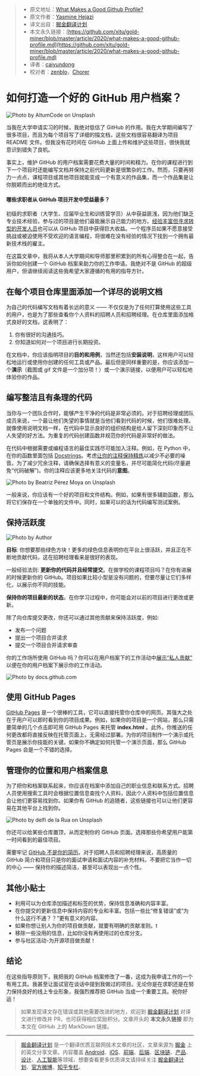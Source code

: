 > * 原文地址：[What Makes a Good Github Profile?](https://codeburst.io/what-makes-a-good-github-profile-ced754284e3d)
> * 原文作者：[Yasmine Hejazi](https://medium.com/@yazihejazi)
> * 译文出自：[掘金翻译计划](https://github.com/xitu/gold-miner)
> * 本文永久链接：[https://github.com/xitu/gold-miner/blob/master/article/2020/what-makes-a-good-github-profile.md](https://github.com/xitu/gold-miner/blob/master/article/2020/what-makes-a-good-github-profile.md)
> * 译者：[caiyundong](http://github.com/caiyundong)
> * 校对者：[zenblo](https://github.com/zenblo)，[Chorer](https://github.com/Chorer) 

# 如何打造一个好的 GitHub 用户档案？

![Photo by [AltumCode](https://unsplash.com/@altumcode?utm_source=medium&utm_medium=referral) on [Unsplash](https://unsplash.com?utm_source=medium&utm_medium=referral)](https://cdn-images-1.medium.com/max/10000/0*iwSXtYiyA_BR6bmg)

当我在大学申请实习的时候，我绝对低估了 GitHub 的作用。我在大学期间编写了很多项目，而且为每个项目写了详细的描文档，这些文档很容易翻译为项目 README 文件。但我没有花时间在 GitHub 上面上传和维护这些项目，很快我就意识到错失了良机。

事实上，维护 GitHub 的用户档案需要花费大量的时间和精力。在你的课程进行到下一个项目时还能编写文档并保持之前代码更新是很繁杂的工作。然而，只要再努力一点点，课程项目或其他项目就能变成一个有意义的作品集，而一个作品集是让你脱颖而出的绝佳方式。

#### 哪些求职者从 GitHub 项目开发中受益最多？

初级的求职者（大学生、应届毕业生和训练营学员）从中获益匪浅，因为他们缺乏专业技术经验，参与过的项目是他们最能展示自己能力的地方。[经验丰富但寻求转型的开发人员](https://techbeacon.com/app-dev-testing/what-do-job-seeking-developers-need-their-github)也可以从 GitHub 项目中获得巨大收益。一个程序员如果不愿意接受挑战或被迫使用不受欢迎的语言编程，将很难在没有经验的情况下找到一个拥有最新技术栈的雇主。

在这篇文章中，我将从本人大学期间和导师那里积累到的所有心得整合在一起，告诉你如何创建一个 GitHub 档案来助力你的工作申请。我绝对不是 GitHub 的超级用户，但请继续阅读这些我希望大家遵循的有用的指导方针。

## 在每个项目仓库里面添加一个详尽的说明文档

为自己的代码编写文档有着长远的意义 —— 不仅仅是为了任何打算使用这些工具的用户，也是为了那些查看你个人资料的招聘人员和招聘经理。在仓库里面添加格式良好的文档，这表明了：

1. 你有很好的沟通技巧。
2. 你知道如何对一个项目进行长期投资。

在文档中，你应该指明项目的**目的和用例**，当然还包括**安装说明**，这样用户可以轻松地运行或使用你创建的任何工具或产品。最后但是同样重要的是，你应该添加一个**演示**（截图或 gif 文件是一个加分项！）或一个演示链接，以便用户可以轻松地体验你的作品。

## 编写整洁且有条理的代码

当你与一个团队合作时，能够产生干净的代码是非常必须的。对于招聘经理或团队成员来说，一个最让他们失望的事情就是当他们看到代码的时候，他们很难处理。就像使用说明文档一样，在代码中显示良好的组织结构是给人留下深刻印象而不让人失望的好方法。为重复的代码创建函数并规范你的代码是非常好的做法。

在代码中根据需要或编程语言的最佳实践尽可能加入注释。例如，在 Python 中，在你的函数里面包括 [Docstrings](https://www.datacamp.com/community/tutorials/docstrings-python?utm_source=adwords_ppc&utm_campaignid=1565261270&utm_adgroupid=67750485268&utm_device=c&utm_keyword=&utm_matchtype=b&utm_network=g&utm_adpostion=&utm_creative=332661264374&utm_targetid=aud-299261629574:dsa-429603003980&utm_loc_interest_ms=&utm_loc_physical_ms=9033348&gclid=CjwKCAjwq_D7BRADEiwAVMDdHtPFljxXsIaMpcyiPjdYBJrUmC2oCkQw7G7bVGfHzUHwE_k-FwogHhoCqtEQAvD_BwE)。考虑[让你的注释保持精炼]( https://medium.com/better-programming/comments-in-your-code-730cfd1dde02)以减少不必要的噪音。为了减少冗余注释，请确保选择有意义的变量名，并尽可能简化代码(尽量避免“代码破解”)。你的注释应该更多地关注代码的**意图**。

![Photo by [Beatriz Pérez Moya](https://unsplash.com/@beatriz_perez?utm_source=medium&utm_medium=referral) on [Unsplash](https://unsplash.com?utm_source=medium&utm_medium=referral)](https://cdn-images-1.medium.com/max/9856/0*1eUO9v7-DxCaSx01)

一般来说，你应该有一个好的项目和文件结构。例如，如果有很多辅助函数，那么将它们保存在一个单独的文件中。同时，如果可以的话为代码编写测试案例。

## 保持活跃度

![Photo by Author](https://cdn-images-1.medium.com/max/2876/1*lm1C-Qngubphko9-OqvvFg.jpeg)

**目标**: 你想要那些绿色方块！更多的绿色信息表明你在平台上很活跃，并且正在不断地贡献代码，这在招聘经理看来是很好的表现。

一般经验法则: **更新你的代码并且经常提交**。在做学校的课程项目吗？在你有进展的时候更新你的 GitHub。项目如果比较小型是没有问题的，但要尽量让它们多样化，以展示你不同的技能。

**保持你的项目最新的状态**。在你学习过程中，你可能会对以前的项目进行更改或更新。

除了向仓库提交更改，你还可以通过其他贡献来保持活跃度，例如:

* 发布一个问题
* 提出一个项目合并请求
* 提交一个项目合并请求审查

你的工作场所使用 GitHub 吗？你可以在用户档案下的工作活动中[展示“私人贡献”](https://docs.github.com/en/free-pro-team@latest/github/setting-up-and-managing-your-github-profile/showing-an-overview-of-your-activity-on-your-profile) 以便在你的用户档案下展示你的工作活动。

![Photo by docs.github.com](https://cdn-images-1.medium.com/max/2000/1*HbJR9Zk1nLob1X_hylb4XQ.png)

## 使用 GitHub Pages

[GitHub Pages](https://pages.github.com/) 是一个很棒的工具，它可以直接托管你仓库中的网页。其强大之处在于用户可以即时看到你的项目成果。例如，如果你的项目是一个网站，那么只需要简单的几个点击即可用 GitHub Pages 来托管 **index.html** 。此外，你推送的任何更改都将直接反映在托管页面上，无需经过部署。为你的项目制作一个演示或托管页是展示你技能的关键。如果你不确定如何托管一个演示页面，那么 GitHub Pages  会是一个不错的选择。

## 管理你的位置和用户档案信息

为了把你和档案联系起来，你应该在档案中添加自己的职业信息和联系方式。招聘人员使用搜索工具时会根据位置信息查找个人资料，因此个人资料中包括位置信息会让他们更容易找到你。如果你有 GitHub 的追随者，这些链接也可以让他们更容易在其他平台上找到你。

![Photo by [delfi de la Rua](https://unsplash.com/@delfidelarua7?utm_source=medium&utm_medium=referral) on [Unsplash](https://unsplash.com?utm_source=medium&utm_medium=referral)](https://cdn-images-1.medium.com/max/6912/0*N7XsHBKoAstQRGGR)

你还可以给某些仓库置顶，从而定制你的 GitHub 页面。选择那些你希望用户能第一时间看到的最佳项目。

需要牢记 [GitHub 不是你的简历](https://blog.jcoglan.com/2013/11/15/why-github-is-not-your-cv/)。对于招聘人员和招聘经理来说，高质量的 GitHub 简介和项目只是你的面试申请和面试内容的补充材料。不要把它当作一切的中心 —— 保持你的描述简洁，甚至可以表现出一点个性。

## 其他小贴士

* 利用可以为仓库添加描述和标签的优势，保持信息准确和内容丰富。
* 在你提交的更新信息中保持内容的专业和丰富。包括一些比“修复错误”或“为什么这行不通？？”更有意义的内容。
* 如果你想让别人为你的项目做贡献，就要有明确的贡献准则。t
* 移除一些没用的信息，比如你没有再使用过的仓库分支。
* 参与社区活动-为开源项目做贡献！

## 结论

在这些指导原则下，我把我的 GitHub 档案修改了一番，这成为我申请工作的一个有用工具。我甚至让面试官在谈话中提到我做过的项目。无论你是在求职还是在努力保持良好的线上专业形象，我强烈推荐把 GitHub 当成一个重要工具。祝你好运！

> 如果发现译文存在错误或其他需要改进的地方，欢迎到 [掘金翻译计划](https://github.com/xitu/gold-miner) 对译文进行修改并 PR，也可获得相应奖励积分。文章开头的 **本文永久链接** 即为本文在 GitHub 上的 MarkDown 链接。

---

> [掘金翻译计划](https://github.com/xitu/gold-miner) 是一个翻译优质互联网技术文章的社区，文章来源为 [掘金](https://juejin.im) 上的英文分享文章。内容覆盖 [Android](https://github.com/xitu/gold-miner#android)、[iOS](https://github.com/xitu/gold-miner#ios)、[前端](https://github.com/xitu/gold-miner#前端)、[后端](https://github.com/xitu/gold-miner#后端)、[区块链](https://github.com/xitu/gold-miner#区块链)、[产品](https://github.com/xitu/gold-miner#产品)、[设计](https://github.com/xitu/gold-miner#设计)、[人工智能](https://github.com/xitu/gold-miner#人工智能)等领域，想要查看更多优质译文请持续关注 [掘金翻译计划](https://github.com/xitu/gold-miner)、[官方微博](http://weibo.com/juejinfanyi)、[知乎专栏](https://zhuanlan.zhihu.com/juejinfanyi)。
